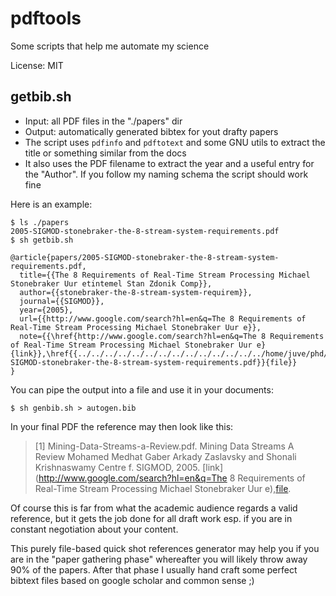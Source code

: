 pdftools
========

Some scripts that help me automate my science

License: MIT

getbib.sh
---------
* Input: all PDF files in the "./papers" dir
* Output: automatically generated bibtex for yout drafty papers
* The script uses `pdfinfo` and `pdftotext` and some GNU utils to extract the title or something similar from the docs
* It also uses the PDF filename to extract the year and a useful entry for the "Author". If you follow my naming schema the script should work fine

Here is an example:

    $ ls ./papers
    2005-SIGMOD-stonebraker-the-8-stream-system-requirements.pdf
    $ sh getbib.sh
    
    @article{papers/2005-SIGMOD-stonebraker-the-8-stream-system-requirements.pdf,
      title={{The 8 Requirements of Real-Time Stream Processing Michael Stonebraker Uur etintemel Stan Zdonik Comp}},
      author={{stonebraker-the-8-stream-system-requirem}},
      journal={{SIGMOD}},
      year={2005},
      url={{http://www.google.com/search?hl=en&q=The 8 Requirements of Real-Time Stream Processing Michael Stonebraker Uur e}},
      note={{\href{http://www.google.com/search?hl=en&q=The 8 Requirements of Real-Time Stream Processing Michael Stonebraker Uur e}{link}},\href{{../../../../../../../../../../../../../../home/juve/phd/papers/2005-SIGMOD-stonebraker-the-8-stream-system-requirements.pdf}}{file}}
    }
    
You can pipe the output into a file and use it in your documents:

    $ sh genbib.sh > autogen.bib

In your final PDF the reference may then look like this:

> [1] Mining-Data-Streams-a-Review.pdf. Mining Data Streams A Review Mohamed Medhat Gaber
> Arkady Zaslavsky and Shonali Krishnaswamy Centre f. SIGMOD, 2005. [link](http://www.google.com/search?hl=en&q=The 8 Requirements of Real-Time Stream Processing Michael Stonebraker Uur e),[file](\href{{../../../../../../../../../../../../../../home/juve/phd/papers/2005-SIGMOD-stonebraker-the-8-stream-system-requirements.pdf).

Of course this is far from what the academic audience regards a valid reference,
but it gets the job done for all draft work esp. if you are in constant negotiation about your content.

This purely file-based quick shot references generator may help you if you are in the "paper gathering phase"
whereafter you will likely throw away 90% of the papers. After that phase I usually hand craft some perfect bibtext files based on google scholar and common sense ;)





